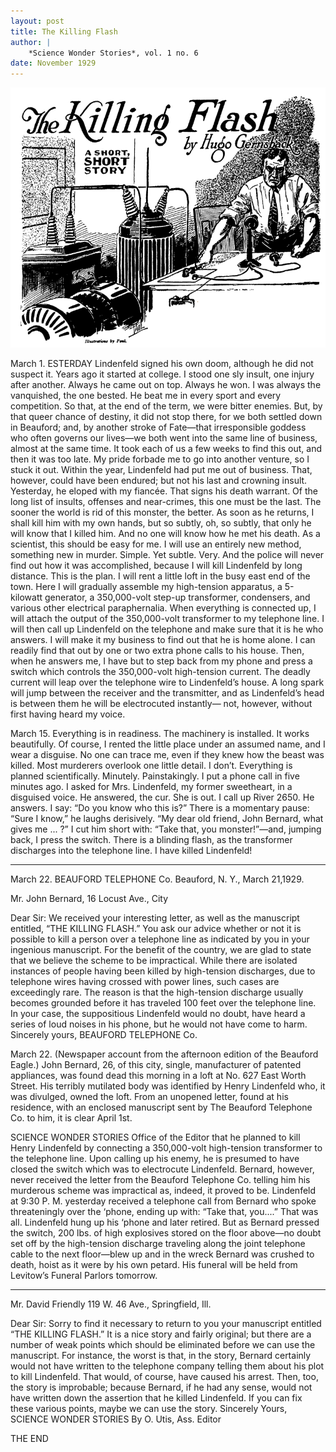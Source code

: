 ```yaml
---
layout: post
title: The Killing Flash
author: |
    *Science Wonder Stories*, vol. 1 no. 6
date: November 1929
---
```


![I cut him short with: “Take that, you monster!”---and, jumping back, I press the switch. There is a blinding flash.](/images/killing_flash.png)

March 1.
ESTERDAY Lindenfeld signed his own doom,  although  he  did  not  suspect  it.
Years ago it started at college. I stood one sly insult, one injury after another. Always he came out on top. Always he won. I was always the vanquished, the one bested. He beat me in every sport and every competition. So that, at the end of the term, we were bitter enemies.
But, by that queer chance of destiny, it did not stop there, for we both settled down in Beauford; and, by another stroke of Fate—that irresponsible goddess who often governs our lives—we both went into the same line  of business, almost at the same time. It took each of us a few weeks to find this out, and then it was too late. My pride forbade me to go into another venture, so I stuck it out. Within the year, Lindenfeld had put me out of business. That, however, could have been endured; but not his
last and crowning insult.
Yesterday, he eloped with my fiancée. That signs his death warrant. Of the long list of insults, offenses and near-crimes, this one must be the last. The sooner the world is rid of this monster, the better.
As soon as he returns, I shall kill him with my own hands, but so subtly, oh, so subtly, that only he will know that I killed him. And no one will know how he met his death.
As a scientist, this should be easy for me. I will use an entirely new method, something new in murder. Simple. Yet subtle. Very. And the police will never find out how it was accomplished, because I will kill Lindenfeld by long distance.
This is the plan. I will rent a little loft in the busy east end of the town. Here I will gradually assemble my high-tension apparatus, a 5-kilowatt generator, a 350,000-volt step-up transformer, condensers, and various other electrical paraphernalia. When everything is connected up, I will   attach   the   output   of   the   350,000-volt
transformer to my telephone line. I will then call up Lindenfeld on the telephone and make sure that it is he who answers. I will make it my business to find out that he is home alone. I can readily find that out by one or two extra phone calls to his house. Then, when he answers me, I have but to step back from my phone and press a switch which  controls  the  350,000-volt
high-tension current. The deadly current will leap over the telephone wire to Lindenfeld’s house. A long spark will jump between the receiver and the transmitter, and as Lindenfeld’s head is between them he will be electrocuted instantly— not, however, without first having heard my voice.

March 15.
Everything is in  readiness. The machinery is installed. It works beautifully. Of course, I rented the little place under an assumed   name,   and   I   wear   a
disguise. No one can trace me, even if they knew how the beast was killed. Most murderers overlook one little detail. I don’t. Everything is planned scientifically. Minutely. Painstakingly. I put a phone call in five minutes ago. I asked for Mrs. Lindenfeld, my former sweetheart, in a disguised voice. He answered, the cur. She is out.
I call up River 2650. He answers. I say: “Do you know who this is?” There is a momentary pause: “Sure I know,” he laughs derisively. “My dear old friend, John Bernard, what gives me ... ?”
I   cut   him   short   with:   “Take   that,   you monster!”—and,
jumping back, I press the switch. There is a blinding  flash,  as  the transformer discharges into the telephone line. I	have	killed
Lindenfeld!


*	*	*
March 22.
BEAUFORD TELEPHONE Co.
Beauford, N. Y., March 21,1929.

Mr. John Bernard, 16 Locust Ave., City

Dear Sir:
We received your interesting letter, as well as the manuscript entitled, “THE KILLING FLASH.”
You ask our advice whether or not it is possible to kill a person over a telephone line as indicated by you in your ingenious manuscript.
For the benefit of the country, we are glad to state that we believe the scheme to be impractical.
While there are isolated instances of people having been killed by high-tension discharges, due to telephone wires having crossed with power lines, such cases
are exceedingly rare.
The reason is that the high-tension discharge usually becomes grounded before it has traveled 100 feet over the telephone line.
In your case, the suppositious Lindenfeld would no doubt, have heard a series of loud noises in his phone, but he would not have come to harm.
Sincerely yours,  BEAUFORD TELEPHONE Co.

March 22.
(Newspaper account from the afternoon edition of
the Beauford Eagle.) John  Bernard,  26,
of this city, single, manufacturer	of patented appliances, was found dead this morning in a loft at No. 627 East Worth Street. His terribly mutilated body was identified by Henry Lindenfeld who, it was divulged, owned the loft.
From an unopened letter, found at his residence, with an enclosed manuscript sent by The Beauford Telephone Co. to him, it is clear
April 1st.

SCIENCE WONDER STORIES
Office of the Editor
that  he  planned  to  kill  Henry  Lindenfeld  by
connecting a 350,000-volt high-tension transformer to the telephone line. Upon calling up his enemy, he is presumed to have closed the switch which was to electrocute Lindenfeld.
Bernard, however, never received the letter from the Beauford Telephone Co. telling him his murderous scheme was impractical as, indeed, it proved to be. Lindenfeld at 9:30 P. M. yesterday received a telephone call from Bernard who spoke threateningly over the ‘phone, ending up with: “Take that, you....” That was all. Lindenfeld hung up his ‘phone and later retired.
But as Bernard pressed the switch, 200 lbs. of high explosives stored on the floor above—no doubt set off by the high-tension discharge traveling along the joint telephone cable to the next floor—blew up and in the wreck Bernard was crushed to death, hoist as it were by his own petard. His funeral will be held from Levitow’s Funeral Parlors tomorrow.

*	*	*

Mr. David Friendly 119 W. 46 Ave.,
Springfield, Ill.

Dear Sir:
Sorry to find it necessary to return to you your manuscript entitled “THE KILLING FLASH.”
It is a nice story and fairly original; but there are a number  of  weak points  which  should be eliminated before we can use the manuscript. For instance, the worst is that, in the story, Bernard certainly would not have written to the telephone company telling them about his plot to kill Lindenfeld. That would, of course, have caused his arrest.
Then, too, the story is improbable; because Bernard, if he had any sense, would not have written down the assertion that he killed Lindenfeld. If you can fix these various points, maybe we can use the story.
Sincerely Yours, SCIENCE WONDER STORIES
By O. Utis, Ass. Editor

THE END
